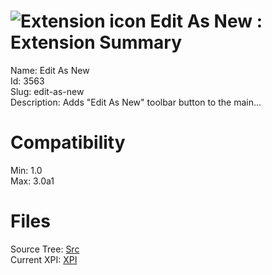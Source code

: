 # ![Extension icon](https://addons.thunderbird.net/static/img/addon-icons/default-64.png) Edit As New : Extension Summary

Name: Edit As New  
Id: 3563  
Slug: edit-as-new  
Description: Adds "Edit As New" toolbar button to the main...
  

# Compatibility
Min: 1.0  
Max: 3.0a1  

# Files

Source Tree: [Src](C:/Dev/Thunderbird/ThunderKdB/xall/xOther/3563-edit-as-new/src)  
Current XPI: [XPI](C:/Dev/Thunderbird/ThunderKdB/xall/xOther/3563-edit-as-new/xpi)  



